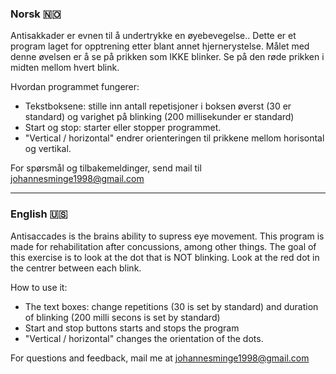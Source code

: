 ### Norsk 🇳🇴
Antisakkader er evnen til å undertrykke en øyebevegelse.. Dette er et program laget for opptrening etter blant annet hjernerystelse. Målet med denne øvelsen er å se på prikken som IKKE blinker. Se på den røde prikken i midten mellom hvert blink. 


Hvordan programmet fungerer: 
- Tekstboksene: stille inn antall repetisjoner i boksen øverst (30 er standard) og varighet på blinking (200 millisekunder er standard)
- Start og stop: starter eller stopper programmet.
- "Vertical / horizontal" endrer orienteringen til prikkene mellom horisontal og vertikal.

For spørsmål og tilbakemeldinger, send mail til johannesminge1998@gmail.com  


---

### English 🇺🇸
Antisaccades is the brains ability to supress eye movement. This program is made for rehabilitation after concussions, among other things. The goal of this exercise is to look at the dot that is NOT blinking. Look at the red dot in the centrer between each blink.

How to use it: 
- The text boxes: change repetitions (30 is set by standard) and duration of blinking (200 milli secons is set by standard)
- Start and stop buttons starts and stops the program
- "Vertical / horizontal" changes the orientation of the dots.

For questions and feedback, mail me at johannesminge1998@gmail.com
